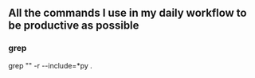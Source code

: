 ## All the commands I use in my daily workflow to be productive as possible
### grep
grep "" -r --include=\*py .

